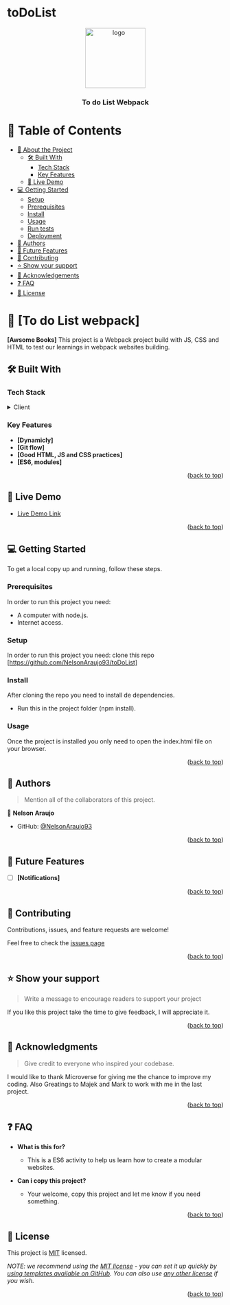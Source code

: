 # toDoList
<a name="readme-top"></a>
<div align="center">

  <img src="https://vagosstudios.com/assets/images/logo-navbar.png" alt="logo" width="140"  height="auto" />
  <br/>

  <h3><b>To do List Webpack</b></h3>

</div>

<!-- TABLE OF CONTENTS -->

# 📗 Table of Contents

- [📖 About the Project](#about-project)
  - [🛠 Built With](#built-with)
    - [Tech Stack](#tech-stack)
    - [Key Features](#key-features)
  - [🚀 Live Demo](#live-demo)
- [💻 Getting Started](#getting-started)
  - [Setup](#setup)
  - [Prerequisites](#prerequisites)
  - [Install](#install)
  - [Usage](#usage)
  - [Run tests](#run-tests)
  - [Deployment](#triangular_flag_on_post-deployment)
- [👥 Authors](#authors)
- [🔭 Future Features](#future-features)
- [🤝 Contributing](#contributing)
- [⭐️ Show your support](#support)
- [🙏 Acknowledgements](#acknowledgements)
- [❓ FAQ](#faq)
- [📝 License](#license)

<!-- PROJECT DESCRIPTION -->

# 📖 [To do List webpack] <a name="about-project"></a>

**[Awsome Books]** This project is a Webpack project build with JS, CSS and HTML to test our learnings in webpack websites building.

## 🛠 Built With <a name="built-with"></a>

### Tech Stack <a name="tech-stack"></a>
<details>
  <summary>Client</summary>
  <ul>
    <li>HTML5</li>
    <li>CSS</li>
    <li>JS</li>
    <li>ESLint</li>
    <li>StyleLints</li>
    <li>GitFlow</li>
    <li>ES6</li>
    <li>Webpack</li>
  </ul>
</details>

<!-- Features -->

### Key Features <a name="key-features"></a>
- **[Dynamicly]**
- **[Git flow]**
- **[Good HTML, JS and CSS practices]**
- **[ES6, modules]**

<p align="right">(<a href="#readme-top">back to top</a>)</p>

<!-- LIVE DEMO -->

## 🚀 Live Demo <a name="live-demo"></a>

- [Live Demo Link](https://nelsonaraujo93.github.io/toDoList/dist)

<p align="right">(<a href="#readme-top">back to top</a>)</p>

<!-- GETTING STARTED -->

## 💻 Getting Started <a name="getting-started"></a>

To get a local copy up and running, follow these steps.

### Prerequisites

In order to run this project you need:

- A computer with node.js.
- Internet access.

### Setup

In order to run this project you need: clone this repo [https://github.com/NelsonAraujo93/toDoList]


### Install

After cloning the repo you need to install de dependencies.
- Run this in the project folder (npm install).


### Usage

Once the project is installed you only need to open the index.html file on your browser.


<p align="right">(<a href="#readme-top">back to top</a>)</p>

<!-- AUTHORS -->

## 👥 Authors <a name="authors"></a>

> Mention all of the collaborators of this project.

👤 **Nelson Araujo**

- GitHub: [@NelsonAraujo93](https://github.com/NelsonAraujo93)

<p align="right">(<a href="#readme-top">back to top</a>)</p>

<!-- FUTURE FEATURES -->

## 🔭 Future Features <a name="future-features"></a>

- [ ] **[Notifications]**

<p align="right">(<a href="#readme-top">back to top</a>)</p>

<!-- CONTRIBUTING -->

## 🤝 Contributing <a name="contributing"></a>

Contributions, issues, and feature requests are welcome!

Feel free to check the [issues page](https://github.com/NelsonAraujo93/toDoList/issues/1)

<p align="right">(<a href="#readme-top">back to top</a>)</p>

<!-- SUPPORT -->

## ⭐️ Show your support <a name="support"></a>

> Write a message to encourage readers to support your project

If you like this project take the time to give feedback, I will appreciate it.

<p align="right">(<a href="#readme-top">back to top</a>)</p>

<!-- ACKNOWLEDGEMENTS -->

## 🙏 Acknowledgments <a name="acknowledgements"></a>

> Give credit to everyone who inspired your codebase.

I would like to thank Microverse for giving me the chance to improve my coding. Also Greatings to Majek and Mark to work with me in the last project.

<p align="right">(<a href="#readme-top">back to top</a>)</p>

<!-- FAQ (optional) -->

## ❓ FAQ <a name="faq"></a>

- **What is this for?**

  - This is a ES6 activity to help us learn how to create a modular websites.

- **Can i copy this project?**

  - Your welcome, copy this project and let me know if you need something.

<p align="right">(<a href="#readme-top">back to top</a>)</p>

<!-- LICENSE -->

## 📝 License <a name="license"></a>

This project is [MIT](./LICENSE) licensed.

_NOTE: we recommend using the [MIT license](https://choosealicense.com/licenses/mit/) - you can set it up quickly by [using templates available on GitHub](https://docs.github.com/en/communities/setting-up-your-project-for-healthy-contributions/adding-a-license-to-a-repository). You can also use [any other license](https://choosealicense.com/licenses/) if you wish._

<p align="right">(<a href="#readme-top">back to top</a>)</p>
